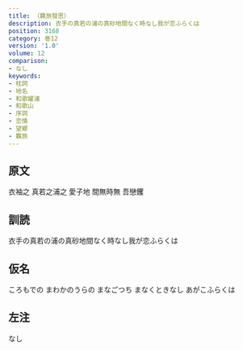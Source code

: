 ```yaml
---
title: （羇旅發思）
description: 衣手の真若の浦の真砂地間なく時なし我が恋ふらくは
position: 3168
category: 巻12
version: '1.0'
volume: 12
comparison:
- なし
keywords:
- 枕詞
- 地名
- 和歌嬥浦
- 和歌山
- 序詞
- 恋情
- 望郷
- 羈旅
---
```


## 原文

衣袖之 真若之浦之 愛子地 間無時無 吾戀钁

## 訓読

衣手の真若の浦の真砂地間なく時なし我が恋ふらくは

## 仮名

ころもでの まわかのうらの まなごつち まなくときなし あがこふらくは

## 左注

なし
